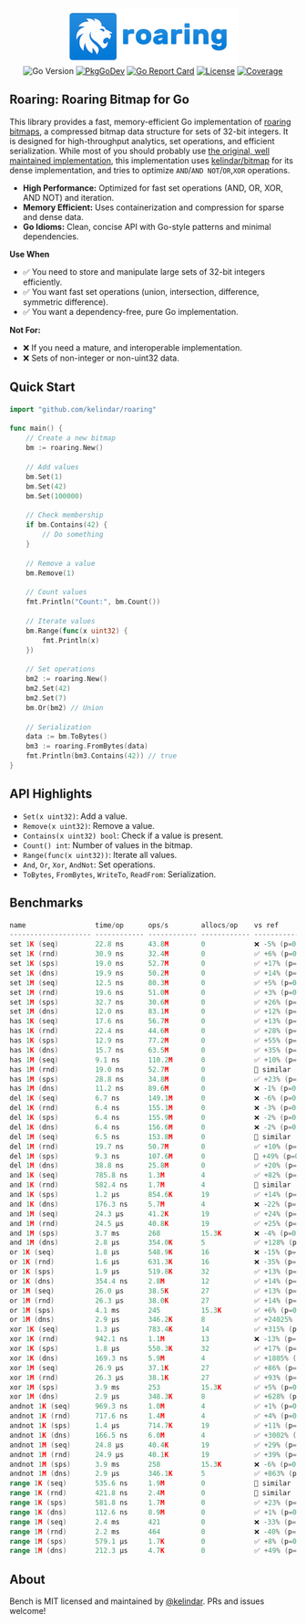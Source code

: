 <p align="center">
<img width="300" height="100" src=".github/logo.png" border="0" alt="kelindar/roaring">
<br>
<img src="https://img.shields.io/github/go-mod/go-version/kelindar/roaring" alt="Go Version">
<a href="https://pkg.go.dev/github.com/kelindar/roaring"><img src="https://pkg.go.dev/badge/github.com/kelindar/roaring" alt="PkgGoDev"></a>
<a href="https://goreportcard.com/report/github.com/kelindar/roaring"><img src="https://goreportcard.com/badge/github.com/kelindar/roaring" alt="Go Report Card"></a>
<a href="https://opensource.org/licenses/MIT"><img src="https://img.shields.io/badge/License-MIT-blue.svg" alt="License"></a>
<a href="https://coveralls.io/github/kelindar/roaring"><img src="https://coveralls.io/repos/github/kelindar/roaring/badge.svg" alt="Coverage"></a>
</p>

## Roaring: Roaring Bitmap for Go

This library provides a fast, memory-efficient Go implementation of [roaring bitmaps](https://roaringbitmap.org/), a compressed bitmap data structure for sets of 32-bit integers. It is designed for high-throughput analytics, set operations, and efficient serialization. While most of you should probably use [the original, well maintained implementation](https://github.com/RoaringBitmap/roaring), this implementation uses [kelindar/bitmap](https://github.com/kelindar/bitmap) for its dense implementation, and tries to optimize `AND`/`AND NOT`/`OR`,`XOR` operations. 

- **High Performance:** Optimized for fast set operations (AND, OR, XOR, AND NOT) and iteration.
- **Memory Efficient:** Uses containerization and compression for sparse and dense data.
- **Go Idioms:** Clean, concise API with Go-style patterns and minimal dependencies.

**Use When**

- ✅ You need to store and manipulate large sets of 32-bit integers efficiently.
- ✅ You want fast set operations (union, intersection, difference, symmetric difference).
- ✅ You want a dependency-free, pure Go implementation.

**Not For:**

- ❌ If you need a mature, and interoperable implementation.
- ❌ Sets of non-integer or non-uint32 data.

## Quick Start

```go
import "github.com/kelindar/roaring"

func main() {
    // Create a new bitmap
    bm := roaring.New()

    // Add values
    bm.Set(1)
    bm.Set(42)
    bm.Set(100000)

    // Check membership
    if bm.Contains(42) {
        // Do something
    }

    // Remove a value
    bm.Remove(1)

    // Count values
    fmt.Println("Count:", bm.Count())

    // Iterate values
    bm.Range(func(x uint32) {
        fmt.Println(x)
    })

    // Set operations
    bm2 := roaring.New()
    bm2.Set(42)
    bm2.Set(7)
    bm.Or(bm2) // Union

    // Serialization
    data := bm.ToBytes()
    bm3 := roaring.FromBytes(data)
    fmt.Println(bm3.Contains(42)) // true
}
```

## API Highlights

- `Set(x uint32)`: Add a value.
- `Remove(x uint32)`: Remove a value.
- `Contains(x uint32) bool`: Check if a value is present.
- `Count() int`: Number of values in the bitmap.
- `Range(func(x uint32))`: Iterate all values.
- `And`, `Or`, `Xor`, `AndNot`: Set operations.
- `ToBytes`, `FromBytes`, `WriteTo`, `ReadFrom`: Serialization.


## Benchmarks

```go
name                 time/op      ops/s        allocs/op    vs ref
-------------------- ------------ ------------ ------------ ------------------
set 1K (seq)         22.8 ns      43.8M        0            ❌ -5% (p=0.000)
set 1K (rnd)         30.9 ns      32.4M        0            ✅ +6% (p=0.000)
set 1K (sps)         19.0 ns      52.7M        0            ✅ +17% (p=0.000)
set 1K (dns)         19.9 ns      50.2M        0            ✅ +14% (p=0.000)
set 1M (seq)         12.5 ns      80.3M        0            ✅ +5% (p=0.000)
set 1M (rnd)         19.6 ns      51.0M        0            ✅ +3% (p=0.000)
set 1M (sps)         32.7 ns      30.6M        0            ✅ +26% (p=0.000)
set 1M (dns)         12.0 ns      83.1M        0            ✅ +12% (p=0.000)
has 1K (seq)         17.6 ns      56.7M        0            ✅ +13% (p=0.000)
has 1K (rnd)         22.4 ns      44.6M        0            ✅ +28% (p=0.000)
has 1K (sps)         12.9 ns      77.2M        0            ✅ +55% (p=0.000)
has 1K (dns)         15.7 ns      63.5M        0            ✅ +35% (p=0.000)
has 1M (seq)         9.1 ns       110.2M       0            ✅ +10% (p=0.000)
has 1M (rnd)         19.0 ns      52.7M        0            🟰 similar
has 1M (sps)         28.8 ns      34.8M        0            ✅ +23% (p=0.000)
has 1M (dns)         11.2 ns      89.6M        0            ❌ -1% (p=0.000)
del 1K (seq)         6.7 ns       149.1M       0            ❌ -6% (p=0.000)
del 1K (rnd)         6.4 ns       155.1M       0            ❌ -3% (p=0.000)
del 1K (sps)         6.4 ns       155.9M       0            ❌ -2% (p=0.000)
del 1K (dns)         6.4 ns       156.6M       0            ❌ -2% (p=0.000)
del 1M (seq)         6.5 ns       153.8M       0            🟰 similar
del 1M (rnd)         19.7 ns      50.7M        0            ✅ +10% (p=0.000)
del 1M (sps)         9.3 ns       107.6M       0            🟰 +49% (p=0.001)
del 1M (dns)         38.8 ns      25.8M        0            ✅ +20% (p=0.000)
and 1K (seq)         785.8 ns     1.3M         4            ✅ +82% (p=0.000)
and 1K (rnd)         582.4 ns     1.7M         4            🟰 similar
and 1K (sps)         1.2 µs       854.6K       19           ✅ +14% (p=0.000)
and 1K (dns)         176.3 ns     5.7M         4            ❌ -22% (p=0.000)
and 1M (seq)         24.3 µs      41.2K        19           ✅ +24% (p=0.000)
and 1M (rnd)         24.5 µs      40.8K        19           ✅ +25% (p=0.000)
and 1M (sps)         3.7 ms       268          15.3K        ❌ -4% (p=0.000)
and 1M (dns)         2.8 µs       354.0K       5            ✅ +128% (p=0.000)
or 1K (seq)          1.8 µs       548.9K       16           ❌ -15% (p=0.000)
or 1K (rnd)          1.6 µs       631.3K       16           ❌ -35% (p=0.000)
or 1K (sps)          1.9 µs       519.8K       32           ✅ +13% (p=0.000)
or 1K (dns)          354.4 ns     2.8M         12           ✅ +14% (p=0.000)
or 1M (seq)          26.0 µs      38.5K        27           ✅ +13% (p=0.000)
or 1M (rnd)          26.3 µs      38.0K        27           ✅ +14% (p=0.000)
or 1M (sps)          4.1 ms       245          15.3K        ✅ +6% (p=0.000)
or 1M (dns)          2.9 µs       346.2K       8            ✅ +24025% (p=0.000)
xor 1K (seq)         1.3 µs       783.4K       14           ✅ +315% (p=0.000)
xor 1K (rnd)         942.1 ns     1.1M         13           ❌ -13% (p=0.000)
xor 1K (sps)         1.8 µs       550.3K       32           ✅ +17% (p=0.000)
xor 1K (dns)         169.3 ns     5.9M         4            ✅ +1805% (p=0.000)
xor 1M (seq)         26.9 µs      37.1K        27           ✅ +86% (p=0.000)
xor 1M (rnd)         26.3 µs      38.1K        27           ✅ +93% (p=0.000)
xor 1M (sps)         3.9 ms       253          15.3K        ✅ +5% (p=0.000)
xor 1M (dns)         2.9 µs       348.3K       8            ✅ +628% (p=0.000)
andnot 1K (seq)      969.3 ns     1.0M         4            ✅ +1% (p=0.000)
andnot 1K (rnd)      717.6 ns     1.4M         4            ✅ +4% (p=0.000)
andnot 1K (sps)      1.4 µs       714.7K       19           ✅ +11% (p=0.000)
andnot 1K (dns)      166.5 ns     6.0M         4            ✅ +3002% (p=0.000)
andnot 1M (seq)      24.8 µs      40.4K        19           ✅ +29% (p=0.000)
andnot 1M (rnd)      24.9 µs      40.1K        19           ✅ +39% (p=0.000)
andnot 1M (sps)      3.9 ms       258          15.3K        ❌ -6% (p=0.000)
andnot 1M (dns)      2.9 µs       346.1K       5            ✅ +863% (p=0.000)
range 1K (seq)       535.6 ns     1.9M         0            🟰 similar
range 1K (rnd)       421.8 ns     2.4M         0            🟰 similar
range 1K (sps)       581.8 ns     1.7M         0            ✅ +23% (p=0.000)
range 1K (dns)       112.6 ns     8.9M         0            ✅ +1% (p=0.000)
range 1M (seq)       2.4 ms       421          0            ❌ -33% (p=0.000)
range 1M (rnd)       2.2 ms       464          0            ❌ -40% (p=0.000)
range 1M (sps)       579.1 µs     1.7K         0            ✅ +8% (p=0.000)
range 1M (dns)       212.3 µs     4.7K         0            ✅ +49% (p=0.000)
```


## About

Bench is MIT licensed and maintained by [@kelindar](https://github.com/kelindar). PRs and issues welcome! 